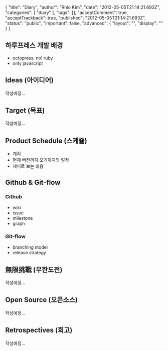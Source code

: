 {
    "title": "Diary",
    "author": "Rhio Kim",
    "date": "2012-05-05T21:14:21.693Z",
    "categories": [
        "diary"
    ],
    "tags": [],
    "acceptComment": true,
    "acceptTrackback": true,
    "published": "2012-05-05T21:14:21.693Z",
    "status": "public",
    "important": false,
    "advanced": {
        "layout": "",
        "display": ""
    }
}

## 하루프레스 개발 배경

* octopress, no! ruby
* only javascript

## Ideas (아이디어)
작성예정...

## Target (목표)
작성예정...

## Product Schedule (스케쥴)

* 계획
* 현재 버전까지 오기까지의 일정
* 재미로 보는 비용

## Github & Git-flow 

### Github

* wiki
* issue
* milestone
* graph

### Git-flow

* branching model
* release strategy

## 無限挑戰 (무한도전)
작성예정...

## Open Source (오픈소스)
작성예정...

## Retrospectives (회고)
작성예정...
